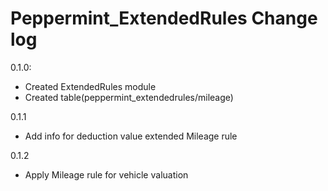 # Peppermint_ExtendedRules Change log

0.1.0:
- Created ExtendedRules module
- Created table(peppermint_extendedrules/mileage)

0.1.1
- Add info for deduction value extended Mileage rule

0.1.2
- Apply Mileage rule for vehicle valuation

